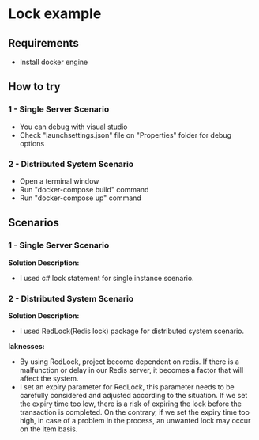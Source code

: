 ﻿# Lock example

## Requirements

- Install docker engine

## How to try

### 1 - Single Server Scenario
- You can debug with visual studio
- Check "launchsettings.json" file on "Properties" folder for debug options

### 2 - Distributed System Scenario
- Open a terminal window
- Run "docker-compose build" command
- Run "docker-compose up" command

## Scenarios

### 1 - Single Server Scenario

**Solution Description:**
- I used c# lock statement for single instance scenario.

### 2 - Distributed System Scenario

**Solution Description:**
- I used RedLock(Redis lock) package for distributed system scenario.

**Iaknesses:**
- By using RedLock, project become dependent on redis. If there is a malfunction or delay in our Redis server, it becomes a factor that will affect the system.
- I set an expiry parameter for RedLock, this parameter needs to be carefully considered and adjusted according to the situation. If we set the expiry time too low, there is a risk of expiring the lock before the transaction is completed. On the contrary, if we set the expiry time too high, in case of a problem in the process, an unwanted lock may occur on the item basis.